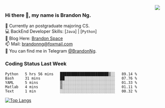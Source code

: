 <img  align="right" src="https://github-readme-stats.vercel.app/api?username=brandon0824&show_icons=true&count_private=true&hide_title=true">

### Hi there 👋, my name is Brandon Ng.

🌱 Currently an postgraduate majoring CS.  
💻 BackEnd Developer Skills: [`Java`] | [`Python`]  
📝 Blog Here: [Brandon Space](https://brandonng.tech)  
📫 Mail: brandonng@foxmail.com  
:newspaper: You can find me in Telegram [@BrandonNg](https://t.me/BrandonNg24).  

### Coding Status Last Week
<!--START_SECTION:waka-->
```text
Python   5 hrs 56 mins   ██████████████████████▒░░   89.14 % 
Bash     31 mins         ██░░░░░░░░░░░░░░░░░░░░░░░   07.76 % 
YAML     5 mins          ▒░░░░░░░░░░░░░░░░░░░░░░░░   01.33 % 
Matlab   4 mins          ▒░░░░░░░░░░░░░░░░░░░░░░░░   01.11 % 
Text     1 min           ░░░░░░░░░░░░░░░░░░░░░░░░░   00.32 % 
```
<!--END_SECTION:waka-->

[![Top Langs](https://github-readme-stats.vercel.app/api/top-langs/?username=brandon0824&layout=compact)](https://github.com/brandon0824)  

<!--
<img  align="right" src="https://github-readme-stats.vercel.app/api/top-langs/?username=brandon0824&layout=compact">
-->
